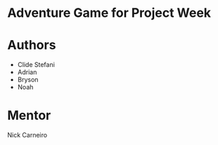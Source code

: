 # Adventure Game for Project Week

# Authors

* Clide Stefani
* Adrian
* Bryson
* Noah

# Mentor
Nick Carneiro